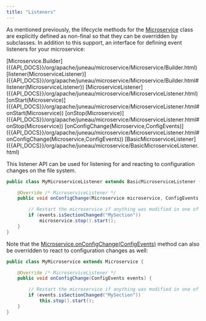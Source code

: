 ```yaml
---
title: "Listeners"
---
```


As mentioned previously, the lifecycle methods for the [Microservice]({{API_DOCS}}/org/apache/juneau/microservice/Microservice.html) class are explicitly defined as non-final so that they can be overridden by subclasses.
In addition to this support, an interface for defining event listeners for your microservice:

<tree>
<node-0><java-class>[Microservice.Builder]({{API_DOCS}}/org/apache/juneau/microservice/Microservice/Builder.html)</java-class></node-0>
<node-1><java-method>[listener(MicroserviceListener)]({{API_DOCS}}/org/apache/juneau/microservice/Microservice/Builder.html#listener(MicroserviceListener))</java-method></node-1>
<node-0><java-interface>[MicroserviceListener]({{API_DOCS}}/org/apache/juneau/microservice/MicroserviceListener.html)</java-interface></node-0>
<node-1><javac-method>[onStart(Microservice)]({{API_DOCS}}/org/apache/juneau/microservice/MicroserviceListener.html#onStart(Microservice))</javac-method> <javac-method>[onStop(Microservice)]({{API_DOCS}}/org/apache/juneau/microservice/MicroserviceListener.html#onStop(Microservice))</javac-method> <javac-method>[onConfigChange(Microservice,ConfigEvents)]({{API_DOCS}}/org/apache/juneau/microservice/MicroserviceListener.html#onConfigChange(Microservice,ConfigEvents))</javac-method></node-1>
<node-0><java-class>[BasicMicroserviceListener]({{API_DOCS}}/org/apache/juneau/microservice/BasicMicroserviceListener.html)</java-class></node-0>
</tree>

This listener API can be used for listening for and reacting to configuration changes on the file system.

```java
public class MyMicroserviceListener extends BasicMicroserviceListener {

    @Override /* MicroserviceListener */
    public void onConfigChange(Microservice microservice, ConfigEvents events) {

        // Restart the microservice if anything was modified in one of our sections
        if (events.isSectionChanged("MySection"))
            microservice.stop().start();
    }
}
```

Note that the [Microservice.onConfigChange(ConfigEvents)]({{API_DOCS}}/org/apache/juneau/microservice/Microservice.html#onConfigChange(ConfigEvents)) method can also be overridden to react to configuration changes as well:

```java
public class MyMicroservice extends Microservice {

    @Override /* MicroserviceListener */
    public void onConfigChange(ConfigEvents events) {

        // Restart the microservice if anything was modified in one of our sections
        if (events.isSectionChanged("MySection"))
            this.stop().start();
    }
}
```
